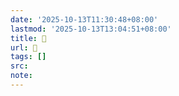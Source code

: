 ```yaml
---
date: '2025-10-13T11:30:48+08:00'
lastmod: '2025-10-13T13:04:51+08:00'
title: 󰧋
url: 󰧋
tags: []
src:
note:
---
```

